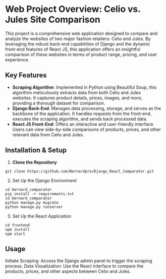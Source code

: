 # Web Project Overview: Celio vs. Jules Site Comparison

This project is a comprehensive web application designed to compare and analyze the websites of two major fashion retailers: Celio and Jules. By leveraging the robust back-end capabilities of Django and the dynamic front-end features of React JS, this application offers an insightful comparison of these websites in terms of product range, pricing, and user experience.

## Key Features

- **Scraping Algorithm**: Implemented in Python using Beautiful Soup, this algorithm meticulously extracts data from both Celio and Jules websites. It captures product details, prices, images, and more, providing a thorough dataset for comparison.
- **Django Back-End**: Manages data processing, storage, and serves as the backbone of the application. It handles requests from the front-end, executes the scraping algorithm, and sends back processed data.
- **React JS Front-End**: Offers an interactive and user-friendly interface. Users can view side-by-side comparisons of products, prices, and other relevant data from Celio and Jules.

## Installation & Setup

1. **Clone the Repository**
```
git clone https://github.com/Bernardpro/Django_React_Comparator.git
```
2. Set Up the Django Environment

```
cd bernard_comparator
pip install -r requirements.txt
cd bernard_comparator
python manage.py migrate
python manage.py runserver
```
3. Set Up the React Application
```
cd frontend
npm install
npm start
```
## Usage
Initiate Scraping: Access the Django admin panel to trigger the scraping process.
Data Visualization: Use the React interface to compare the products, prices, and other aspects between Celio and Jules.
